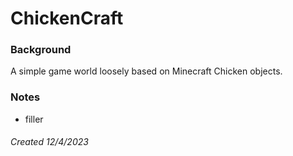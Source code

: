 # ChickenCraft

### Background
A simple game world loosely based on Minecraft Chicken objects.

### Notes
* filler

###### Created 12/4/2023
